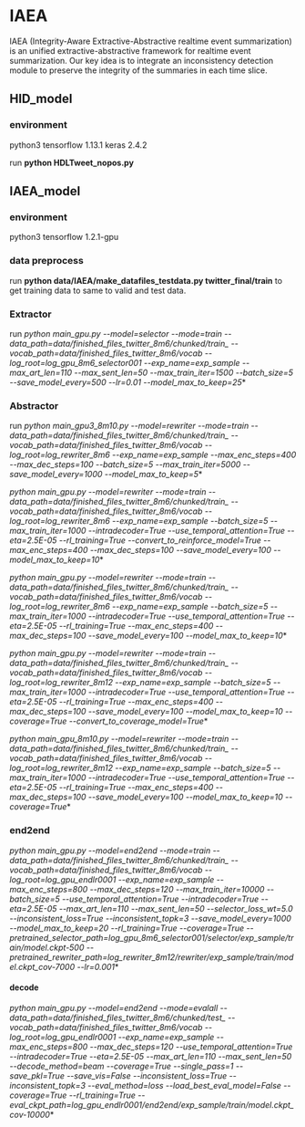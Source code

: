 # IAEA
IAEA (Integrity-Aware Extractive-Abstractive realtime event summarization) is an unified extractive-abstractive framework for realtime event summarization. Our key idea is to integrate an inconsistency detection module to preserve the integrity of the summaries in each time slice.

## HID_model
### environment
python3
tensorflow 1.13.1
keras 2.4.2

run **python HDLTweet_nopos.py**


## IAEA_model
### environment
python3
tensorflow 1.2.1-gpu

### data preprocess
run **python data/IAEA/make_datafiles_testdata.py twitter_final/train** to get training data
to same to valid and test data.

### Extractor
run **python main_gpu.py --model=selector --mode=train --data_path=data/finished_files_twitter_8m6/chunked/train_* --vocab_path=data/finished_files_twitter_8m6/vocab --log_root=log_gpu_8m6_selector001 --exp_name=exp_sample --max_art_len=110 --max_sent_len=50 --max_train_iter=1500 --batch_size=5 --save_model_every=500 --lr=0.01 --model_max_to_keep=25**

### Abstractor
run **python main_gpu3_8m10.py --model=rewriter --mode=train --data_path=data/finished_files_twitter_8m6/chunked/train_* --vocab_path=data/finished_files_twitter_8m6/vocab --log_root=log_rewriter_8m6 --exp_name=exp_sample --max_enc_steps=400 --max_dec_steps=100 --batch_size=5 --max_train_iter=5000 --save_model_every=1000 --model_max_to_keep=5**

**python main_gpu.py --model=rewriter --mode=train --data_path=data/finished_files_twitter_8m6/chunked/train_* --vocab_path=data/finished_files_twitter_8m6/vocab --log_root=log_rewriter_8m6 --exp_name=exp_sample --batch_size=5 --max_train_iter=1000 --intradecoder=True --use_temporal_attention=True --eta=2.5E-05 --rl_training=True  --convert_to_reinforce_model=True --max_enc_steps=400 --max_dec_steps=100 --save_model_every=100 --model_max_to_keep=10**

**python main_gpu.py --model=rewriter --mode=train --data_path=data/finished_files_twitter_8m6/chunked/train_* --vocab_path=data/finished_files_twitter_8m6/vocab --log_root=log_rewriter_8m6 --exp_name=exp_sample --batch_size=5 --max_train_iter=1000 --intradecoder=True --use_temporal_attention=True --eta=2.5E-05 --rl_training=True --max_enc_steps=400 --max_dec_steps=100 --save_model_every=100 --model_max_to_keep=10**

**python main_gpu.py  --model=rewriter --mode=train --data_path=data/finished_files_twitter_8m6/chunked/train_* --vocab_path=data/finished_files_twitter_8m6/vocab --log_root=log_rewriter_8m12 --exp_name=exp_sample --batch_size=5 --max_train_iter=1000 --intradecoder=True --use_temporal_attention=True --eta=2.5E-05 --rl_training=True --max_enc_steps=400 --max_dec_steps=100 --save_model_every=100 --model_max_to_keep=10 --coverage=True --convert_to_coverage_model=True**

**python main_gpu_8m10.py  --model=rewriter --mode=train --data_path=data/finished_files_twitter_8m6/chunked/train_* --vocab_path=data/finished_files_twitter_8m6/vocab --log_root=log_rewriter_8m12 --exp_name=exp_sample --batch_size=5 --max_train_iter=1000 --intradecoder=True --use_temporal_attention=True --eta=2.5E-05 --rl_training=True --max_enc_steps=400 --max_dec_steps=100 --save_model_every=100 --model_max_to_keep=10 --coverage=True**

### end2end
**python main_gpu.py --model=end2end --mode=train --data_path=data/finished_files_twitter_8m6/chunked/train_* --vocab_path=data/finished_files_twitter_8m6/vocab --log_root=log_gpu_endlr0001 --exp_name=exp_sample --max_enc_steps=800 --max_dec_steps=120 --max_train_iter=10000 --batch_size=5 --use_temporal_attention=True --intradecoder=True --eta=2.5E-05 --max_art_len=110 --max_sent_len=50 --selector_loss_wt=5.0 --inconsistent_loss=True --inconsistent_topk=3 --save_model_every=1000 --model_max_to_keep=20 --rl_training=True --coverage=True --pretrained_selector_path=log_gpu_8m6_selector001/selector/exp_sample/train/model.ckpt-500 --pretrained_rewriter_path=log_rewriter_8m12/rewriter/exp_sample/train/model.ckpt_cov-7000 --lr=0.001**

#### decode
**python main_gpu.py --model=end2end --mode=evalall --data_path=data/finished_files_twitter_8m6/chunked/test_* --vocab_path=data/finished_files_twitter_8m6/vocab --log_root=log_gpu_endlr0001 --exp_name=exp_sample --max_enc_steps=800 --max_dec_steps=120 --use_temporal_attention=True --intradecoder=True --eta=2.5E-05 --max_art_len=110 --max_sent_len=50 --decode_method=beam --coverage=True --single_pass=1 --save_pkl=True --save_vis=False --inconsistent_loss=True --inconsistent_topk=3 --eval_method=loss --load_best_eval_model=False --coverage=True --rl_training=True --eval_ckpt_path=log_gpu_endlr0001/end2end/exp_sample/train/model.ckpt_cov-10000**


